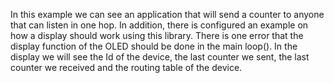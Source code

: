 In this example we can see an application that will send a counter to anyone that can listen in one hop.
In addition, there is configured an example on how a display should work using this library. There is one error that the display function of the OLED should be done in the main loop().
In the display we will see the Id of the device, the last counter we sent, the last counter we received and the routing table of the device.